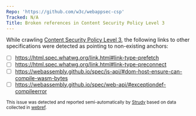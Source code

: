 ```yaml
---
Repo: 'https://github.com/w3c/webappsec-csp'
Tracked: N/A
Title: Broken references in Content Security Policy Level 3
---
```


While crawling [Content Security Policy Level 3](https://w3c.github.io/webappsec-csp/), the following links to other specifications were detected as pointing to non-existing anchors:
* [ ] https://html.spec.whatwg.org/link.html#link-type-prefetch
* [ ] https://html.spec.whatwg.org/link.html#link-type-preconnect
* [ ] https://webassembly.github.io/spec/js-api/#dom-host-ensure-can-compile-wasm-bytes
* [ ] https://webassembly.github.io/spec/web-api/#exceptiondef-compileerror

<sub>This issue was detected and reported semi-automatically by [Strudy](https://github.com/w3c/strudy/) based on data collected in [webref](https://github.com/w3c/webref/).</sub>
